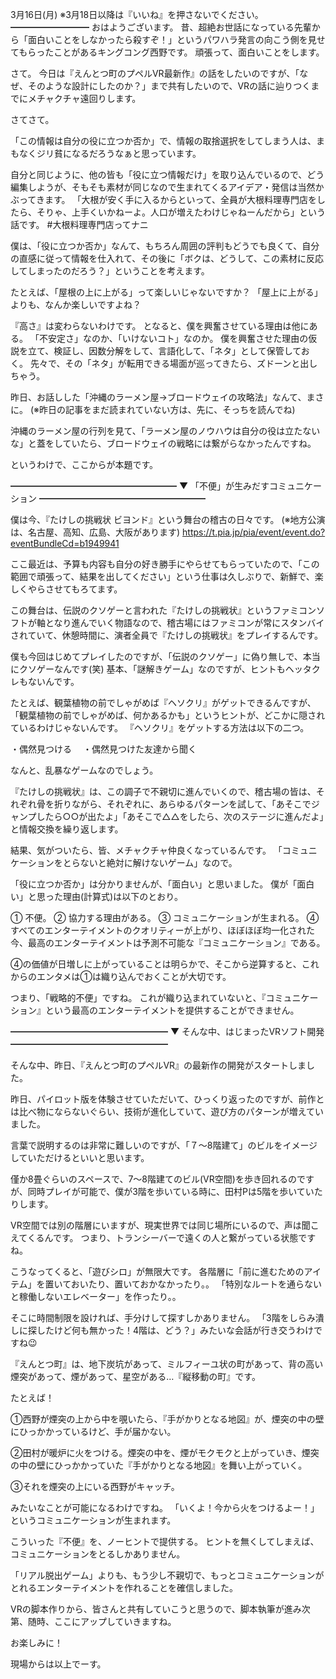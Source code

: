 3月16日(月) ※3月18日以降は『いいね』を押さないでください。
━━━━━━━━━
おはようございます。
昔、超絶お世話になっている先輩から「面白いことをしなかったら殺すぞ！」というパワハラ発言の向こう側を見せてもらったことがあるキングコング西野です。
頑張って、面白いことをします。

さて。
今日は『えんとつ町のプペルVR最新作』の話をしたいのですが、「なぜ、そのような設計にしたのか？」まで共有したいので、VRの話に辿りつくまでにメチャクチャ遠回りします。

さてさて。

「この情報は自分の役に立つか否か」で、情報の取捨選択をしてしまう人は、まもなくジリ貧になるだろうなぁと思っています。

自分と同じように、他の皆も「役に立つ情報だけ」を取り込んでいるので、どう編集しようが、そもそも素材が同じなので生まれてくるアイデア・発信は当然かぶってきます。
「大根が安く手に入るからといって、全員が大根料理専門店をしたら、そりゃ、上手くいかねーよ。人口が増えたわけじゃねーんだから」という話です。
#大根料理専門店ってナニ

僕は、「役に立つか否か」なんて、もちろん周囲の評判もどうでも良くて、自分の直感に従って情報を仕入れて、その後に「ボクは、どうして、この素材に反応してしまったのだろう？」ということを考えます。

たとえば、「屋根の上に上がる」って楽しいじゃないですか？
「屋上に上がる」よりも、なんか楽しいですよね？

『高さ』は変わらないわけです。
となると、僕を興奮させている理由は他にある。
「不安定さ」なのか、「いけないコト」なのか。
僕を興奮させた理由の仮説を立て、検証し、因数分解をして、言語化して、「ネタ」として保管しておく。
先々で、その「ネタ」が転用できる場面が巡ってきたら、ズドーンと出しちゃう。

昨日、お話しした「沖縄のラーメン屋→ブロードウェイの攻略法」なんて、まさに。
(※昨日の記事をまだ読まれていない方は、先に、そっちを読んでね)

沖縄のラーメン屋の行列を見て、「ラーメン屋のノウハウは自分の役は立たないな」と蓋をしていたら、ブロードウェイの戦略には繋がらなかったんですね。

というわけで、ここからが本題です。

━━━━━━━━━━━━━━━━━━━
▼ 「不便」が生みだすコミュニケーション
━━━━━━━━━━━━━━━━━━━

僕は今、『たけしの挑戦状 ビヨンド』という舞台の稽古の日々です。
(※地方公演は、名古屋、高知、広島、大阪があります)
https://t.pia.jp/pia/event/event.do?eventBundleCd=b1949941

ここ最近は、予算も内容も自分の好き勝手にやらせてもらっていたので、「この範囲で頑張って、結果を出してください」という仕事は久しぶりで、新鮮で、楽しくやらさせてもろてます。

この舞台は、伝説のクソゲーと言われた『たけしの挑戦状』というファミコンソフトが軸となり進んでいく物語なので、稽古場にはファミコンが常にスタンバイされていて、休憩時間に、演者全員で『たけしの挑戦状』をプレイするんです。

僕も今回はじめてプレイしたのですが、「伝説のクソゲー」に偽り無しで、本当にクソゲーなんです(笑)
基本、「謎解きゲーム」なのですが、ヒントもヘッタクレもないんです。

たとえば、観葉植物の前でしゃがめば『ヘソクリ』がゲットできるんですが、「観葉植物の前でしゃがめば、何かあるかも」というヒントが、どこかに隠されているわけじゃないんです。
『ヘソクリ』をゲットする方法は以下の二つ。

・偶然見つける　
・偶然見つけた友達から聞く

なんと、乱暴なゲームなのでしょう。

『たけしの挑戦状』は、この調子で不親切に進んでいくので、稽古場の皆は、それぞれ骨を折りながら、それぞれに、あらゆるパターンを試して、「あそこでジャンプしたら○○が出たよ」「あそこで△△をしたら、次のステージに進んだよ」と情報交換を繰り返します。

結果、気がついたら、皆、メチャクチャ仲良くなっているんです。
「コミュニケーションをとらないと絶対に解けないゲーム」なので。

「役に立つか否か」は分かりませんが、「面白い」と思いました。
僕が「面白い」と思った理由(計算式)は以下のとおり。

① 不便。
② 協力する理由がある。
③ コミュニケーションが生まれる。
④ すべてのエンターテイメントのクオリティーが上がり、ほぼほぼ均一化された今、最高のエンターテイメントは予測不可能な『コミュニケーション』である。

④の価値が日増しに上がっていることは明らかで、そこから逆算すると、これからのエンタメは①は織り込んでおくことが大切です。

つまり、「戦略的不便」ですね。
これが織り込まれていないと、『コミュニケーション』という最高のエンターテイメントを提供することができません。

━━━━━━━━━━━━━━━━━━
▼ そんな中、はじまったVRソフト開発
━━━━━━━━━━━━━━━━━━

そんな中、昨日、『えんとつ町のプペルVR』の最新作の開発がスタートしました。

昨日、パイロット版を体験させていただいて、ひっくり返ったのですが、前作とは比べ物にならないぐらい、技術が進化していて、遊び方のパターンが増えていました。

言葉で説明するのは非常に難しいのですが、「７～8階建て」のビルをイメージしていただけるといいと思います。

僅か8畳ぐらいのスペースで、7～8階建てのビル(VR空間)を歩き回れるのですが、同時プレイが可能で、僕が3階を歩いている時に、田村Pは5階を歩いていたりします。

VR空間では別の階層にいますが、現実世界では同じ場所にいるので、声は聞こえてくるんです。
つまり、トランシーバーで遠くの人と繋がっている状態ですね。

こうなってくると、「遊びシロ」が無限大です。
各階層に「前に進むためのアイテム」を置いておいたり、置いておかなかったり。。
「特別なルートを通らないと稼働しないエレベーター」を作ったり。。

そこに時間制限を設ければ、手分けして探すしかありません。
「3階をしらみ潰しに探したけど何も無かった！4階は、どう？」みたいな会話が行き交うわけですね😉

『えんとつ町』は、地下炭坑があって、ミルフィーユ状の町があって、背の高い煙突があって、煙があって、星空がある…『縦移動の町』です。

たとえば！

①西野が煙突の上から中を覗いたら、『手がかりとなる地図』が、煙突の中の壁にひっかかっているけど、手が届かない。

②田村が暖炉に火をつける。煙突の中を、煙がモクモクと上がっていき、煙突の中の壁にひっかかっていた『手がかりとなる地図』を舞い上がっていく。

③それを煙突の上にいる西野がキャッチ。

みたいなことが可能になるわけですね。
「いくよ！今から火をつけるよー！」というコミュニケーションが生まれます。

こういった『不便』を、ノーヒントで提供する。
ヒントを無くしてしまえば、コミュニケーションをとるしかありません。

「リアル脱出ゲーム」よりも、もう少し不親切で、もっとコミュニケーションがとれるエンターテイメントを作れることを確信しました。

VRの脚本作りから、皆さんと共有していこうと思うので、脚本執筆が進み次第、随時、ここにアップしていきますね。

お楽しみに！

現場からは以上でーす。
